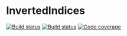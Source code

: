 # InvertedIndices

[![Build status](https://travis-ci.org/mbauman/InvertedIndices.jl.svg?branch=master)](https://travis-ci.org/mbauman/InvertedIndices.jl)
[![Build status](https://ci.appveyor.com/api/projects/status/3cnb2qmrrcw23uov?svg=true)](https://ci.appveyor.com/project/mbauman/invertedindices-jl)
[![Code coverage](https://codecov.io/gh/mbauman/InvertedIndices.jl/branch/master/graph/badge.svg)](https://codecov.io/gh/mbauman/InvertedIndices.jl)
